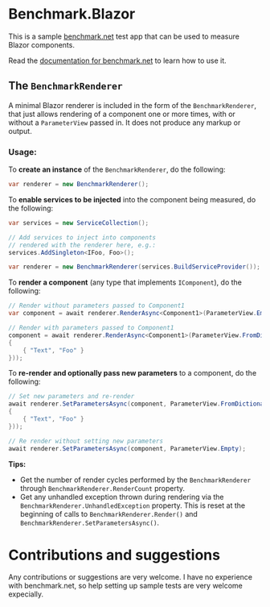 # Benchmark.Blazor
This is a sample [benchmark.net](https://github.com/dotnet/BenchmarkDotNet) test app that can be used to 
measure Blazor components. 

Read the [documentation for benchmark.net](https://benchmarkdotnet.org/) to learn how to use it.

## The `BenchmarkRenderer`

A minimal Blazor renderer is included in the form of the `BenchmarkRenderer`, that just allows 
rendering of a component one or more times, with or without a `ParameterView` passed in. It does
not produce any markup or output.

### Usage:

To **create an instance** of the `BenchmarkRenderer`, do the following:

```c#
var renderer = new BenchmarkRenderer();
```

To **enable services to be injected** into the component being measured, do the following:

```c#
var services = new ServiceCollection();

// Add services to inject into components
// rendered with the renderer here, e.g.:
services.AddSingleton<IFoo, Foo>();

var renderer = new BenchmarkRenderer(services.BuildServiceProvider());
```

To **render a component** (any type that implements `IComponent`), do the following:

```c#
// Render without parameters passed to Component1
var component = await renderer.RenderAsync<Component1>(ParameterView.Empty);

// Render with parameters passed to Component1
component = await renderer.RenderAsync<Component1>(ParameterView.FromDictionary(new Dictionary<string, object?>()
{
    { "Text", "Foo" }
}));
```

To **re-render and optionally pass new parameters** to a component, do the following:

```c#
// Set new parameters and re-render
await renderer.SetParametersAsync(component, ParameterView.FromDictionary(new Dictionary<string, object?>()
{
    { "Text", "Foo" }
}));

// Re render without setting new parameters
await renderer.SetParametersAsync(component, ParameterView.Empty);
```

**Tips:**

- Get the number of render cycles performed by the `BenchmarkRenderer` through `BenchmarkRenderer.RenderCount` property.
- Get any unhandled exception thrown during rendering via the `BenchmarkRenderer.UnhandledException` property. This is reset at the beginning of calls to `BenchmarkRenderer.Render()` and `BenchmarkRenderer.SetParametersAsync()`.

# Contributions and suggestions

Any contributions or suggestions are very welcome. I have no experience with benchmark.net, so help setting up sample tests are very welcome expecially. 
